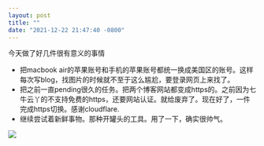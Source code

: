 ```yaml
---
layout: post
title: ""
date: "2021-12-22 21:47:40 -0800"
---
```


今天做了好几件很有意义的事情

* 把macbook air的苹果账号和手机的苹果账号都统一换成美国区的账号。这样每次写blog，找图片的时候就不至于这么尴尬，要登录网页上来找了。
* 把之前一直pending很久的任务。把两个博客网站都变成https的。之前因为七牛云丫的不支持免费的https，还要网站认证。就给废弃了。现在好了，一件完成https切换。感谢cloudflare.
* 继续尝试着新鲜事物。那种开罐头的工具。用了一下，确实很帅气。

![]({{site.cdnurl}}/assets/yinshui/images/posts/new-skill.jpg)  
